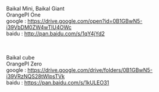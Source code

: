 
Baikal Mini, Baikal Giant<BR>
  OrangePI One<BR>
  google : https://drive.google.com/open?id=0B1GBwN5-i39VbDM0ZW4wTlU4OWc<BR>
  baidu  : http://pan.baidu.com/s/1qY4jYd2<BR> 
  <BR>
  <BR>
 
Baikal cube<BR>
  OrangePI Zero<BR> 
  google : https://drive.google.com/drive/folders/0B1GBwN5-i39VRzNQS28tWlpsTVk<BR>
  baidu  : https://pan.baidu.com/s/1kULEO31<BR>

